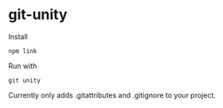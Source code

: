 # git-unity

Install

```
npm link
```

Run with

```
git unity
```

Currently only adds .gitattributes and .gitignore to your project.
